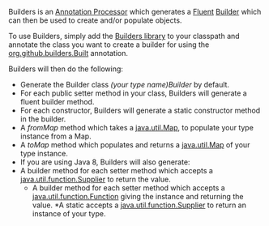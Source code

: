 Builders is an [Annotation Processor](http://docs.oracle.com/javase/7/docs/jdk/api/apt/mirror/com/sun/mirror/apt/AnnotationProcessor.html) which generates a [Fluent](http://en.wikipedia.org/wiki/Fluent_interface) [Builder](http://en.wikipedia.org/wiki/Builder_pattern) which can then be used to create and/or populate objects.

To use Builders, simply add the [Builders library](https://github.com/jexenberger/Builders) to your classpath and annotate the class you want to create a builder for using the [org.github.builders.Built](https://github.com/jexenberger/Builders/blob/master/src/main/java/org/github/builders/Built.java) annotation.

Builders will then do the following:
* Generate the Builder class *(your type name)Builder* by default.
* For each public setter method in your class, Builders will generate a fluent builder method.
* For each constructor, Builders will generate a static constructor method in the builder.
* A *fromMap* method which takes a [java.util.Map](http://docs.oracle.com/javase/7/docs/api/java/util/Map.html), to populate your type instance from a Map.
* A *toMap* method which populates and returns a [java.util.Map](http://docs.oracle.com/javase/7/docs/api/java/util/Map.html) of your type instance.
* If you are using Java 8, Builders will also generate:
* A builder method for each setter method which accepts a [java.util.function.Supplier](http://docs.oracle.com/javase/8/docs/api/java/util/function/Supplier.html) to return the value.
  * A builder method for each setter method which accepts a [java.util.function.Function](http://docs.oracle.com/javase/8/docs/api/java/util/function/Function.html) giving the instance and returning the value.
  *A static accepts a [java.util.function.Supplier](http://docs.oracle.com/javase/8/docs/api/java/util/function/Supplier.html) to return an instance of your type.

